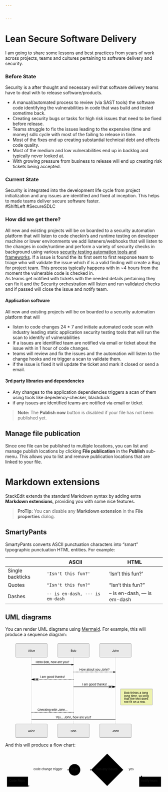 ```yaml
---


---
```


<h1 id="lean-secure-software-delivery">Lean Secure Software Delivery</h1>
<p>I am going to share some lessons and best practices from years of work across projects, teams and cultures pertaining to software delivery and security.</p>
<h3 id="before-state">Before State</h3>
<p>Security is a after thought and necessary evil that software delivery teams have to deal with to release software/products.</p>
<ul>
<li>A manual/automated process to review (via SAST tools) the software code identifying the vulnerabilities in code that was build and tested sometime back.</li>
<li>Creating security bugs or tasks for high risk issues that need to be fixed before release.</li>
<li>Teams struggle to fix the issues leading to the expensive (time and money) sdlc cycle with most of the failing to release in time.</li>
<li>Most of the fixes end up creating substantial technical debt and effects code quality.</li>
<li>Most of the medium and low vulnerabilities end up in backlog and typically never looked at.</li>
<li>With growing pressure from business to release will end up creating risk tickets being accepted.</li>
</ul>
<h3 id="current-state">Current State</h3>
<p>Security is integrated into the development life cycle from project initialization and any issues are identified and fixed at inception.  This helps to made teams deliver secure software faster.<br>
#ShiftLeft #SecureSDLC</p>
<h3 id="how-did-we-get-there">How did we get there?</h3>
<p>All new and existing projects will be on boarded to a security automation platform that will listen to code checkin’s and runtime testing   on developer machine or lower environments we add listeners/webhooks that will listen to the changes in code/runtime and perform a variety of security checks in background using various <a href="https://ayalamanchili.github.io/security-testing-automation-tools.html">security testing automation tools and frameworks</a>. If a issue is found the its first sent to first response team to triage who will validate the issue which if is a valid finding will create a Bug for project team. This process typically happens with in ~4 hours from the moment the vulnerable code is checked in.<br>
As teams get notified with tickets with the needed details pertaining they can fix it and the Security orchestration will listen and run validated checks and if passed will close the issue and notify team.</p>
<h4 id="application-software">Application software</h4>
<p>All new and existing projects will be on boarded to a security automation platform that will</p>
<ul>
<li>listen to code changes 24 * 7 and initiate automated code scan with industry leading static application security testing tools that will run the scan to identify of vulnerabilities</li>
<li>If a issues are identified team are notified via email or ticket about the issue with in 1 hour of code changes.</li>
<li>teams will review and fix the issues and the automation will listen to the change hooks and re trigger a scan to validate them.</li>
<li>if the issue is fixed it will update the ticket and mark it closed or send a email.</li>
</ul>
<h4 id="rd-party-libraries-and-dependencies">3rd party libraries and dependencies</h4>
<ul>
<li>Any changes to the application dependencies triggers a scan of them using tools like depedency-checker, blackduck</li>
<li>if any issues are identified teams are notified via email or ticket</li>
</ul>
<blockquote>
<p><strong>Note:</strong> The <strong>Publish now</strong> button is disabled if your file has not been published yet.</p>
</blockquote>
<h2 id="manage-file-publication">Manage file publication</h2>
<p>Since one file can be published to multiple locations, you can list and manage publish locations by clicking <strong>File publication</strong> in the <strong>Publish</strong> sub-menu. This allows you to list and remove publication locations that are linked to your file.</p>
<h1 id="markdown-extensions">Markdown extensions</h1>
<p>StackEdit extends the standard Markdown syntax by adding extra <strong>Markdown extensions</strong>, providing you with some nice features.</p>
<blockquote>
<p><strong>ProTip:</strong> You can disable any <strong>Markdown extension</strong> in the <strong>File properties</strong> dialog.</p>
</blockquote>
<h2 id="smartypants">SmartyPants</h2>
<p>SmartyPants converts ASCII punctuation characters into “smart” typographic punctuation HTML entities. For example:</p>

<table>
<thead>
<tr>
<th></th>
<th>ASCII</th>
<th>HTML</th>
</tr>
</thead>
<tbody>
<tr>
<td>Single backticks</td>
<td><code>'Isn't this fun?'</code></td>
<td>‘Isn’t this fun?’</td>
</tr>
<tr>
<td>Quotes</td>
<td><code>"Isn't this fun?"</code></td>
<td>“Isn’t this fun?”</td>
</tr>
<tr>
<td>Dashes</td>
<td><code>-- is en-dash, --- is em-dash</code></td>
<td>– is en-dash, — is em-dash</td>
</tr>
</tbody>
</table><h2 id="uml-diagrams">UML diagrams</h2>
<p>You can render UML diagrams using <a href="https://mermaidjs.github.io/">Mermaid</a>. For example, this will produce a sequence diagram:</p>
<div class="mermaid"><svg xmlns="http://www.w3.org/2000/svg" id="mermaid-svg-0o7NMkpibnMRHxv2" height="100%" width="100%" style="max-width:750px;" viewBox="-50 -10 750 457"><g></g><g><line id="actor33" x1="75" y1="5" x2="75" y2="446" class="actor-line" stroke-width="0.5px" stroke="#999"></line><rect x="0" y="0" fill="#eaeaea" stroke="#666" width="150" height="65" rx="3" ry="3" class="actor"></rect><text x="75" y="32.5" dominant-baseline="central" alignment-baseline="central" class="actor" style="text-anchor: middle;"><tspan x="75" dy="0">Alice</tspan></text></g><g><line id="actor34" x1="275" y1="5" x2="275" y2="446" class="actor-line" stroke-width="0.5px" stroke="#999"></line><rect x="200" y="0" fill="#eaeaea" stroke="#666" width="150" height="65" rx="3" ry="3" class="actor"></rect><text x="275" y="32.5" dominant-baseline="central" alignment-baseline="central" class="actor" style="text-anchor: middle;"><tspan x="275" dy="0">Bob</tspan></text></g><g><line id="actor35" x1="475" y1="5" x2="475" y2="446" class="actor-line" stroke-width="0.5px" stroke="#999"></line><rect x="400" y="0" fill="#eaeaea" stroke="#666" width="150" height="65" rx="3" ry="3" class="actor"></rect><text x="475" y="32.5" dominant-baseline="central" alignment-baseline="central" class="actor" style="text-anchor: middle;"><tspan x="475" dy="0">John</tspan></text></g><defs><marker id="arrowhead" refX="5" refY="2" markerWidth="6" markerHeight="4" orient="auto"><path d="M 0,0 V 4 L6,2 Z"></path></marker></defs><defs><marker id="crosshead" markerWidth="15" markerHeight="8" orient="auto" refX="16" refY="4"><path fill="black" stroke="#000000" stroke-width="1px" d="M 9,2 V 6 L16,4 Z" style="stroke-dasharray: 0, 0;"></path><path fill="none" stroke="#000000" stroke-width="1px" d="M 0,1 L 6,7 M 6,1 L 0,7" style="stroke-dasharray: 0, 0;"></path></marker></defs><g><text x="175" y="93" class="messageText" style="text-anchor: middle;">Hello Bob, how are you?</text><line x1="75" y1="100" x2="275" y2="100" class="messageLine0" stroke-width="2" stroke="black" marker-end="url(#arrowhead)" style="fill: none;"></line></g><g><text x="375" y="128" class="messageText" style="text-anchor: middle;">How about you John?</text><line x1="275" y1="135" x2="475" y2="135" class="messageLine1" stroke-width="2" stroke="black" marker-end="url(#arrowhead)" style="stroke-dasharray: 3, 3; fill: none;"></line></g><g><text x="175" y="163" class="messageText" style="text-anchor: middle;">I am good thanks!</text><line x1="275" y1="170" x2="75" y2="170" class="messageLine1" stroke-width="2" stroke="black" marker-end="url(#crosshead)" style="stroke-dasharray: 3, 3; fill: none;"></line></g><g><text x="375" y="198" class="messageText" style="text-anchor: middle;">I am good thanks!</text><line x1="275" y1="205" x2="475" y2="205" class="messageLine0" stroke-width="2" stroke="black" marker-end="url(#crosshead)" style="fill: none;"></line></g><g><rect x="500" y="215" fill="#EDF2AE" stroke="#666" width="150" height="76" rx="0" ry="0" class="note"></rect><text x="496" y="239" fill="black" class="noteText"><tspan x="516" fill="black">Bob thinks a long</tspan></text><text x="496" y="253" fill="black" class="noteText"><tspan x="516" fill="black">long time, so long</tspan></text><text x="496" y="267" fill="black" class="noteText"><tspan x="516" fill="black">that the text does</tspan></text><text x="496" y="281" fill="black" class="noteText"><tspan x="516" fill="black">not fit on a row.</tspan></text></g><g><text x="175" y="319" class="messageText" style="text-anchor: middle;">Checking with John...</text><line x1="275" y1="326" x2="75" y2="326" class="messageLine1" stroke-width="2" stroke="black" style="stroke-dasharray: 3, 3; fill: none;"></line></g><g><text x="275" y="354" class="messageText" style="text-anchor: middle;">Yes... John, how are you?</text><line x1="75" y1="361" x2="475" y2="361" class="messageLine0" stroke-width="2" stroke="black" style="fill: none;"></line></g><g><rect x="0" y="381" fill="#eaeaea" stroke="#666" width="150" height="65" rx="3" ry="3" class="actor"></rect><text x="75" y="413.5" dominant-baseline="central" alignment-baseline="central" class="actor" style="text-anchor: middle;"><tspan x="75" dy="0">Alice</tspan></text></g><g><rect x="200" y="381" fill="#eaeaea" stroke="#666" width="150" height="65" rx="3" ry="3" class="actor"></rect><text x="275" y="413.5" dominant-baseline="central" alignment-baseline="central" class="actor" style="text-anchor: middle;"><tspan x="275" dy="0">Bob</tspan></text></g><g><rect x="400" y="381" fill="#eaeaea" stroke="#666" width="150" height="65" rx="3" ry="3" class="actor"></rect><text x="475" y="413.5" dominant-baseline="central" alignment-baseline="central" class="actor" style="text-anchor: middle;"><tspan x="475" dy="0">John</tspan></text></g></svg></div>
<p>And this will produce a flow chart:</p>
<div class="mermaid"><svg xmlns="http://www.w3.org/2000/svg" id="mermaid-svg-2WBpAYrId7nM3TV7" width="100%" style="max-width: 727.4296875px;" viewBox="0 0 727.4296875 199.4296875"><g transform="translate(-12, -12)"><g class="output"><g class="clusters"></g><g class="edgePaths"><g class="edgePath" style="opacity: 1;"><path class="path" d="M117.109375,130.2492274291304L211.3125,94.21484375L305.515625,94.21484375" marker-end="url(#arrowhead323)" style="fill:none"></path><defs><marker id="arrowhead323" viewBox="0 0 10 10" refX="9" refY="5" markerUnits="strokeWidth" markerWidth="8" markerHeight="6" orient="auto"><path d="M 0 0 L 10 5 L 0 10 z" class="arrowheadPath" style="stroke-width: 1; stroke-dasharray: 1, 0;"></path></marker></defs></g><g class="edgePath" style="opacity: 1;"><path class="path" d="M644.2562781662434,171.822265625L593.8046875,203.4296875L482.88671875,203.4296875L383.671875,203.4296875L332.09375,203.4296875L211.3125,203.4296875L117.109375,167.3953038208696" marker-end="url(#arrowhead324)" style="fill:none"></path><defs><marker id="arrowhead324" viewBox="0 0 10 10" refX="9" refY="5" markerUnits="strokeWidth" markerWidth="8" markerHeight="6" orient="auto"><path d="M 0 0 L 10 5 L 0 10 z" class="arrowheadPath" style="stroke-width: 1; stroke-dasharray: 1, 0;"></path></marker></defs></g><g class="edgePath" style="opacity: 1;"><path class="path" d="M358.671875,94.21484375L383.671875,94.21484375L409.171875,94.71484375" marker-end="url(#arrowhead325)" style="fill:none"></path><defs><marker id="arrowhead325" viewBox="0 0 10 10" refX="9" refY="5" markerUnits="strokeWidth" markerWidth="8" markerHeight="6" orient="auto"><path d="M 0 0 L 10 5 L 0 10 z" class="arrowheadPath" style="stroke-width: 1; stroke-dasharray: 1, 0;"></path></marker></defs></g><g class="edgePath" style="opacity: 1;"><path class="path" d="M557.6015625,94.71484375L593.8046875,94.21484375L644.2562781662434,125.822265625" marker-end="url(#arrowhead326)" style="fill:none"></path><defs><marker id="arrowhead326" viewBox="0 0 10 10" refX="9" refY="5" markerUnits="strokeWidth" markerWidth="8" markerHeight="6" orient="auto"><path d="M 0 0 L 10 5 L 0 10 z" class="arrowheadPath" style="stroke-width: 1; stroke-dasharray: 1, 0;"></path></marker></defs></g></g><g class="edgeLabels"><g class="edgeLabel" transform="translate(211.3125,94.21484375)" style="opacity: 1;"><g transform="translate(-69.203125,-13)" class="label"><foreignObject width="138.40625" height="26"><div xmlns="http://www.w3.org/1999/xhtml" style="display: inline-block; white-space: nowrap;"><span class="edgeLabel">code change trigger</span></div></foreignObject></g></g><g class="edgeLabel" transform="" style="opacity: 1;"><g transform="translate(0,0)" class="label"><foreignObject width="0" height="0"><div xmlns="http://www.w3.org/1999/xhtml" style="display: inline-block; white-space: nowrap;"><span class="edgeLabel"></span></div></foreignObject></g></g><g class="edgeLabel" transform="" style="opacity: 1;"><g transform="translate(0,0)" class="label"><foreignObject width="0" height="0"><div xmlns="http://www.w3.org/1999/xhtml" style="display: inline-block; white-space: nowrap;"><span class="edgeLabel"></span></div></foreignObject></g></g><g class="edgeLabel" transform="translate(593.8046875,94.21484375)" style="opacity: 1;"><g transform="translate(-11.703125,-13)" class="label"><foreignObject width="23.40625" height="26"><div xmlns="http://www.w3.org/1999/xhtml" style="display: inline-block; white-space: nowrap;"><span class="edgeLabel">yes</span></div></foreignObject></g></g></g><g class="nodes"><g class="node" id="A" transform="translate(68.5546875,148.822265625)" style="opacity: 1;"><rect rx="0" ry="0" x="-48.5546875" y="-23" width="97.109375" height="46"></rect><g class="label" transform="translate(0,0)"><g transform="translate(-38.5546875,-13)"><foreignObject width="77.109375" height="26"><div xmlns="http://www.w3.org/1999/xhtml" style="display: inline-block; white-space: nowrap;">Code Repo</div></foreignObject></g></g></g><g class="node" id="B" transform="translate(332.09375,94.21484375)" style="opacity: 1;"><circle x="-26.578125" y="-23" r="26.578125"></circle><g class="label" transform="translate(0,0)"><g transform="translate(-16.578125,-13)"><foreignObject width="33.15625" height="26"><div xmlns="http://www.w3.org/1999/xhtml" style="display: inline-block; white-space: nowrap;">Scan</div></foreignObject></g></g></g><g class="node" id="C" transform="translate(680.96875,148.822265625)" style="opacity: 1;"><rect rx="0" ry="0" x="-50.4609375" y="-23" width="100.921875" height="46"></rect><g class="label" transform="translate(0,0)"><g transform="translate(-40.4609375,-13)"><foreignObject width="80.921875" height="26"><div xmlns="http://www.w3.org/1999/xhtml" style="display: inline-block; white-space: nowrap;">notify team</div></foreignObject></g></g></g><g class="node" id="D" transform="translate(482.88671875,94.21484375)" style="opacity: 1;"><polygon points="74.21484375,0 148.4296875,-74.21484375 74.21484375,-148.4296875 0,-74.21484375" rx="5" ry="5" transform="translate(-74.21484375,74.21484375)"></polygon><g class="label" transform="translate(0,0)"><g transform="translate(-49.4609375,-13)"><foreignObject width="98.921875" height="26"><div xmlns="http://www.w3.org/1999/xhtml" style="display: inline-block; white-space: nowrap;">has any issues</div></foreignObject></g></g></g></g></g></g></svg></div>

